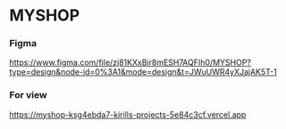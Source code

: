 # MYSHOP
### Figma
https://www.figma.com/file/zj81KXxBir8mESH7AQFIh0/MYSHOP?type=design&node-id=0%3A1&mode=design&t=JWuUWR4yXJajAK5T-1

### For view
https://myshop-ksg4ebda7-kirills-projects-5e84c3cf.vercel.app

